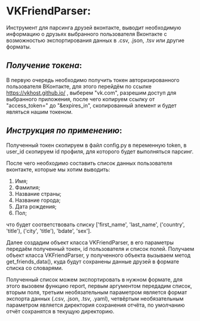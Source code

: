 # **VKFriendParser**:
Инструмент для парсинга друзей вконтакте, выводит необходимую информацию о друзьях выбранного 
пользователя Вконтакте с возможностью экспортирования данных в .csv, .json, .tsv или другие форматы.


## _Получение токена_: 

В первую очередь необходимо получить токен авторизированного пользователя ВКонтакте, 
для этого перейдём по ссылке https://vkhost.github.io/ , выберем "vk.com", разрешим доступ
для выбранного приложения, после чего копируем ссылку от "access_token=" до "&expires_in",
скопированный элемент и будет являться нашим токеном.

## _Инструкция по применению_:

Полученный токен скопируем в файл config.py в переменную token, в user_id скопируем id профиля, для которого будет
выполняться парсинг.

После чего необходимо составить список данных пользователя вконтакте, которые мы хотим выводить:
  1. Имя;
  2. Фамилия;
  3. Название страны;
  4. Название города;
  5. Дата рождения;
  6. Пол;

что будет соответствовать списку ['first_name', 'last_name', ('country', 'title'), ('city', 'title'), 'bdate', 'sex'].

Далее создадим объект класса VKFriendParser, в его параметры передаём полученный токен, id пользователя и список полей.
Получаем объект класса VKFriendParser, у полученного объекта вызываем метод get_friends_data(), куда будут сохранены данные друзей
в формате списка со словарями. 

Полученный список можем экспортировать в нужном формате, для этого вызовем функцию report, первым аргументом передадим список, вторым 
поля, третьим необязательным параметром является формат экспорта данных (.csv, .json, .tsv, .yaml), четвёртым необязательным параметром
является директория сохранения отчёта, по умолчанию отчёт сохранятся в текущую директорию.
